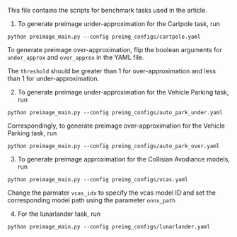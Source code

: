This file contains the scripts for benchmark tasks used in the article.

1. To generate preimage under-approximation for the Cartpole task, run
```
python preimage_main.py --config preimg_configs/cartpole.yaml
```
To generate preimage over-approximation, flip the boolean arguments for `under_approx` and `over_approx` in the YAML file. 

The `threshold` should be greater than 1 for over-approximation and less than 1 for under-approximation.

2. To generate preimage under-approximation for the Vehicle Parking task, run
```
python preimage_main.py --config preimg_configs/auto_park_under.yaml
```

Correspondingly, to generate preimage over-approximation for the Vehicle Parking task, run
```
python preimage_main.py --config preimg_configs/auto_park_over.yaml
```

3. To generate preimage approximation for the Collisian Avodiance models, run
```
python preimage_main.py --config preimg_configs/vcas.yaml
```
Change the parmater `vcas_idx` to specify the vcas model ID and set the corresponding model path using the parameter `onnx_path`

4. For the lunarlander task, run
```
python preimage_main.py --config preimg_configs/lunarlander.yaml
```